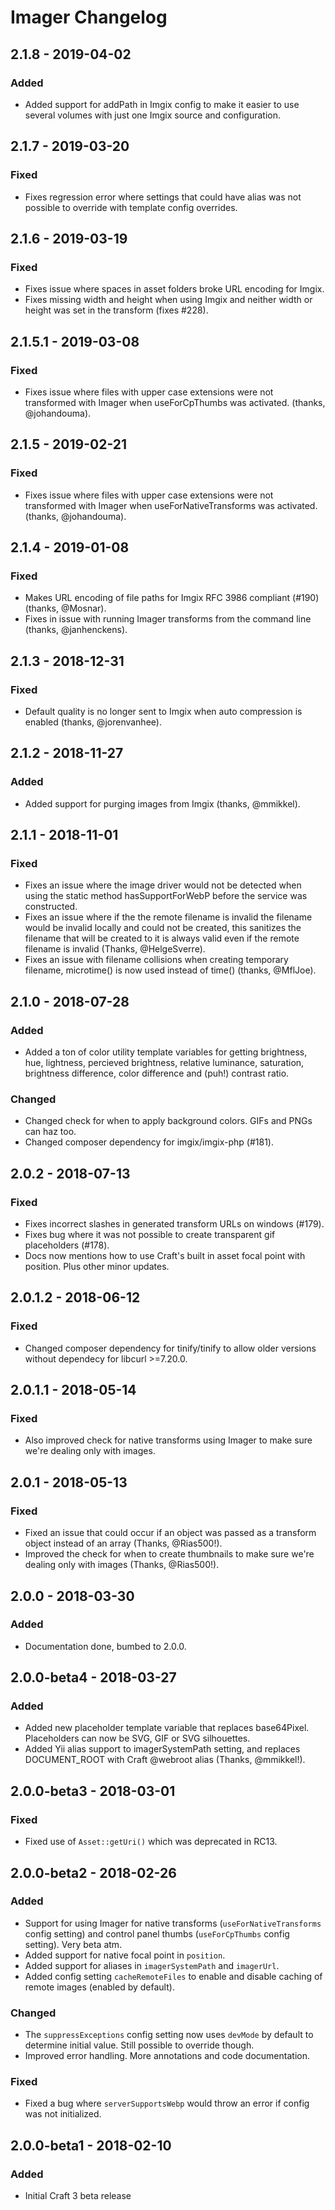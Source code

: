 # Imager Changelog

## 2.1.8 - 2019-04-02
### Added
- Added support for addPath in Imgix config to make it easier to use several volumes with just one Imgix source and configuration.

## 2.1.7 - 2019-03-20
### Fixed
- Fixes regression error where settings that could have alias was not possible to override with template config overrides.

## 2.1.6 - 2019-03-19
### Fixed
- Fixes issue where spaces in asset folders broke URL encoding for Imgix.
- Fixes missing width and height when using Imgix and neither width or height was set in the transform (fixes #228).

## 2.1.5.1 - 2019-03-08
### Fixed
- Fixes issue where files with upper case extensions were not transformed with Imager when useForCpThumbs was activated. (thanks, @johandouma).

## 2.1.5 - 2019-02-21
### Fixed
- Fixes issue where files with upper case extensions were not transformed with Imager when useForNativeTransforms was activated. (thanks, @johandouma).

## 2.1.4 - 2019-01-08
### Fixed
- Makes URL encoding of file paths for Imgix RFC 3986 compliant (#190) (thanks, @Mosnar).
- Fixes in issue with running Imager transforms from the command line (thanks, @janhenckens).

## 2.1.3 - 2018-12-31
### Fixed
- Default quality is no longer sent to Imgix when auto compression is enabled (thanks, @jorenvanhee).

## 2.1.2 - 2018-11-27
### Added
- Added support for purging images from Imgix (thanks, @mmikkel).

## 2.1.1 - 2018-11-01
### Fixed
- Fixes an issue where the image driver would not be detected when using the static method hasSupportForWebP before the service was constructed. 
- Fixes an issue where if the the remote filename is invalid the filename would be invalid locally and could not be created, this sanitizes the filename that will be created to it is always valid even if the remote filename is invalid (Thanks, @HelgeSverre).
- Fixes an issue with filename collisions when creating temporary filename, microtime() is now used instead of time() (thanks, @MflJoe).
 
## 2.1.0 - 2018-07-28
### Added
- Added a ton of color utility template variables for getting brightness, hue, lightness, percieved brightness, relative luminance, saturation, brightness difference, color difference and (puh!) contrast ratio. 
 
### Changed
- Changed check for when to apply background colors. GIFs and PNGs can haz too.   
- Changed composer dependency for imgix/imgix-php (#181).   

## 2.0.2 - 2018-07-13
### Fixed
- Fixes incorrect slashes in generated transform URLs on windows (#179).   
- Fixes bug where it was not possible to create transparent gif placeholders (#178).
- Docs now mentions how to use Craft's built in asset focal point with position. Plus other minor updates.   

## 2.0.1.2 - 2018-06-12
### Fixed
- Changed composer dependency for tinify/tinify to allow older versions without dependecy for libcurl >=7.20.0.   

## 2.0.1.1 - 2018-05-14
### Fixed
- Also improved check for native transforms using Imager to make sure we're dealing only with images.   

## 2.0.1 - 2018-05-13
### Fixed
- Fixed an issue that could occur if an object was passed as a transform object instead of an array (Thanks, @Rias500!).
- Improved the check for when to create thumbnails to make sure we're dealing only with images (Thanks, @Rias500!).   

## 2.0.0 - 2018-03-30
### Added
- Documentation done, bumbed to 2.0.0. 

## 2.0.0-beta4 - 2018-03-27
### Added
- Added new placeholder template variable that replaces base64Pixel. Placeholders can now be SVG, GIF or SVG silhouettes.
- Added Yii alias support to imagerSystemPath setting, and replaces DOCUMENT_ROOT with Craft @webroot alias (Thanks, @mmikkel!).

## 2.0.0-beta3 - 2018-03-01
### Fixed
- Fixed use of `Asset::getUri()` which was deprecated in RC13.

## 2.0.0-beta2 - 2018-02-26
### Added
- Support for using Imager for native transforms (`useForNativeTransforms` config setting) and control panel thumbs (`useForCpThumbs` config setting). Very beta atm.
- Added support for native focal point in `position`.
- Added support for aliases in `imagerSystemPath` and `imagerUrl`.
- Added config setting `cacheRemoteFiles` to enable and disable caching of remote images (enabled by default).

### Changed
- The `suppressExceptions` config setting now uses `devMode` by default to determine initial value. Still possible to override though.
- Improved error handling. More annotations and code documentation.

### Fixed
- Fixed a bug where `serverSupportsWebp` would throw an error if config was not initialized.

## 2.0.0-beta1 - 2018-02-10
### Added
- Initial Craft 3 beta release
